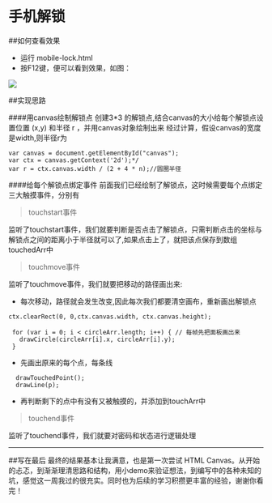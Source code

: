 # 手机解锁
##如何查看效果
- 运行 mobile-lock.html
- 按F12键，便可以看到效果，如图：

![](http://upload-images.jianshu.io/upload_images/2913413-6854244d1feb24bc.png?imageMogr2/auto-orient/strip%7CimageView2/2/w/1240)

##实现思路

####用canvas绘制解锁点
创建3*3 的解锁点,结合canvas的大小给每个解锁点设置位置 (x,y) 和半径 r ，并用canvas对象绘制出来
经过计算，假设canvas的宽度是width,则半径r为
```
var canvas = document.getElementById("canvas");
var ctx = canvas.getContext('2d');*/
var r = ctx.canvas.width / (2 + 4 * n);//圆圈半径
```
####给每个解锁点绑定事件
前面我们已经绘制了解锁点，这时候需要每个点绑定三大触摸事件，分别有
> touchstart事件

监听了touchstart事件，我们就要判断是否点击了解锁点，只需判断点击的坐标与解锁点之间的距离小于半径就可以了,如果点击上了，就把该点保存到数组touchedArr中
> touchmove事件

监听了touchmove事件，我们就要把移动的路径画出来:
- 每次移动，路径就会发生改变,因此每次我们都要清空画布，重新画出解锁点
 ```
 ctx.clearRect(0, 0,ctx.canvas.width, ctx.canvas.height);

  for (var i = 0; i < circleArr.length; i++) { // 每帧先把面板画出来
    drawCircle(circleArr[i].x, circleArr[i].y);
  }
 ```
- 先画出原来的每个点，每条线
```
  drawTouchedPoint();
  drawLine(p);
```
-  再判断剩下的点中有没有又被触摸的，并添加到touchArr中

> touchend事件

监听了touchend事件，我们就要对密码和状态进行逻辑处理


***

##写在最后
最终的结果基本让我满意，也是第一次尝试 HTML Canvas。从开始的忐忑，到渐渐理清思路和结构，用小demo来验证想法，到编写中的各种未知的坑，感觉这一周我过的很充实。同时也为后续的学习积攒更丰富的经验，谢谢你看完！
